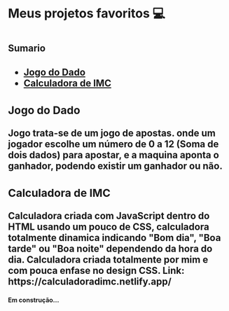 <h1>Meus projetos favoritos 💻<h1>
  <h2>Sumario<h2>
    <ul>
      <li>
        <a class="nav-link js-scroll active" href="#jogododado">Jogo do Dado</a>
      </li>
      <li>
        <a class="nav-link js-scroll" href="#calculadoradeimc">Calculadora de IMC</a>
      </li>
    </ul>
    <div id="jogododado">
      <h3>Jogo do Dado</h3>
        <p>Jogo trata-se de um jogo de apostas. onde um jogador escolhe um número de 0 a 12 (Soma de dois dados) para apostar, e a maquina aponta o ganhador, podendo             existir um ganhador ou não.</p>
    </div>
    <div id="calculadoradeimc">  
      <h3 href="https://calculadoradimc.netlify.app/">Calculadora de IMC</h3>
        <p>Calculadora criada com JavaScript dentro do HTML usando um pouco de CSS, calculadora totalmente dinamica indicando "Bom dia", "Boa tarde" ou "Boa noite"               dependendo da hora do dia. Calculadora criada totalmente por mim e com pouca enfase no design CSS. Link: https://calculadoradimc.netlify.app/</p>
    </div>
    <h4>Em construção...</h4>

